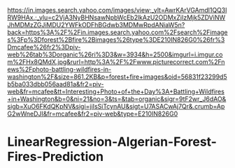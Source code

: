 https://in.images.search.yahoo.com/images/view;_ylt=AwrKArVGAmdl1QQ3lRW9HAx.;_ylu=c2VjA3NyBHNsawNpbWcEb2lkAzU2ODMxZjIzMjk5ZDViNWJhMDMzZGJiMDU2YWFkODFhBGdwb3MDMwRpdANiaW5n?back=https%3A%2F%2Fin.images.search.yahoo.com%2Fsearch%2Fimages%3Fp%3Dforest%2Bfire%2Bimages%26type%3DE210IN826G0%26fr%3Dmcafee%26fr2%3Dpiv-web%26tab%3Dorganic%26ri%3D3&w=3934&h=2500&imgurl=i.imgur.com%2FHx8QMdX.jpg&rurl=http%3A%2F%2Fwww.picturecorrect.com%2Fnews%2Fphoto-battling-wildfires-in-washington%2F&size=861.2KB&p=forest+fire+images&oid=56831f23299d5b5ba033dbb056aad81a&fr2=piv-web&fr=mcafee&tt=Interesting+Photo+of+the+Day%3A+Battling+Wildfires+in+Washington&b=0&ni=21&no=3&ts=&tab=organic&sigr=9tF2wr_J6dAO&sigb=XuO6FKdQKpNV&sigi=jiIsSiTcynAU&sigt=U7ASACwAj7Qr&.crumb=ApG2wWneDJI&fr=mcafee&fr2=piv-web&type=E210IN826G0


# LinearRegression-Algerian-Forest-Fires-Prediction

